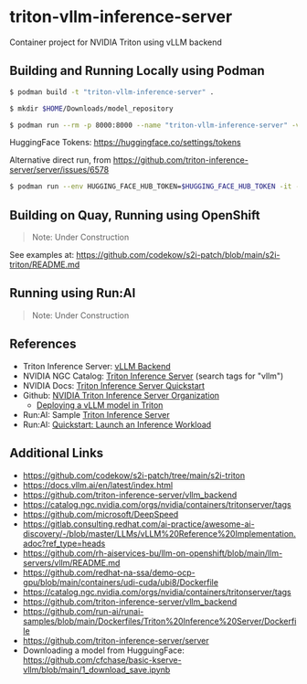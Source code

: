 # triton-vllm-inference-server
Container project for NVIDIA Triton using vLLM backend

## Building and Running Locally using Podman

```sh
$ podman build -t "triton-vllm-inference-server" . 
```

```sh
$ mkdir $HOME/Downloads/model_repository

$ podman run --rm -p 8000:8000 --name "triton-vllm-inference-server" -v $HOME/Downloads/model_repository:/opt/app-root/models --env HUGGING_FACE_HUB_TOKEN=$HUGGING_FACE_HUB_TOKEN --shm-size=1G --ulimit memlock=-1 --ulimit stack=67108864 --gpus all triton-vllm-inference-server
```

HuggingFace Tokens: https://huggingface.co/settings/tokens

Alternative direct run, from https://github.com/triton-inference-server/server/issues/6578
```sh
$ podman run --env HUGGING_FACE_HUB_TOKEN=$HUGGING_FACE_HUB_TOKEN -it --net=host --rm -p 8001:8001 --shm-size=1G --ulimit memlock=-1 --ulimit stack=67108864 -v ${PWD}:/work -w /work nvcr.io/nvidia/tritonserver:23.10-vllm-python-py3 tritonserver --model-store ./model_repository
```

## Building on Quay, Running using OpenShift

> Note: Under Construction

See examples at: https://github.com/codekow/s2i-patch/blob/main/s2i-triton/README.md

## Running using Run:AI

> Note: Under Construction

## References

* Triton Inference Server: [vLLM Backend](https://github.com/triton-inference-server/vllm_backend)
* NVIDIA NGC Catalog: [Triton Inference Server](https://catalog.ngc.nvidia.com/orgs/nvidia/containers/tritonserver) (search tags for "vllm")
* NVIDIA Docs: [Triton Inference Server Quickstart](https://docs.nvidia.com/deeplearning/triton-inference-server/user-guide/docs/getting_started/quickstart.html)
* Github: [NVIDIA Triton Inference Server Organization](https://github.com/triton-inference-server/)
  + [Deploying a vLLM model in Triton](https://github.com/triton-inference-server/tutorials/blob/main/Quick_Deploy/vLLM/README.md#deploying-a-vllm-model-in-triton)
* Run:AI: Sample [Triton Inference Server](https://github.com/run-ai/runai-samples/tree/main/Dockerfiles/Triton%20Inference%20Server)
* Run:AI: [Quickstart: Launch an Inference Workload](https://docs.run.ai/v2.17/Researcher/Walkthroughs/quickstart-inference/)

## Additional Links
  
- https://github.com/codekow/s2i-patch/tree/main/s2i-triton
- https://docs.vllm.ai/en/latest/index.html
- https://github.com/triton-inference-server/vllm_backend
- https://catalog.ngc.nvidia.com/orgs/nvidia/containers/tritonserver/tags
- https://github.com/microsoft/DeepSpeed
- https://gitlab.consulting.redhat.com/ai-practice/awesome-ai-discovery/-/blob/master/LLMs/vLLM%20Reference%20Implementation.adoc?ref_type=heads
- https://github.com/rh-aiservices-bu/llm-on-openshift/blob/main/llm-servers/vllm/README.md
- https://github.com/redhat-na-ssa/demo-ocp-gpu/blob/main/containers/udi-cuda/ubi8/Dockerfile
- https://catalog.ngc.nvidia.com/orgs/nvidia/containers/tritonserver/tags
- https://github.com/triton-inference-server/vllm_backend
- https://github.com/run-ai/runai-samples/blob/main/Dockerfiles/Triton%20Inference%20Server/Dockerfile
- https://github.com/triton-inference-server/server
- Downloading a model from HugguingFace: https://github.com/cfchase/basic-kserve-vllm/blob/main/1_download_save.ipynb
